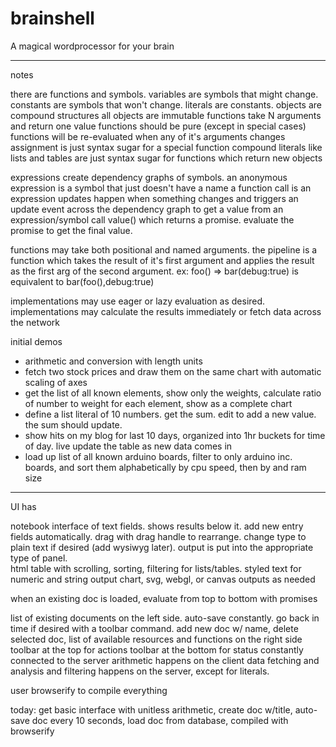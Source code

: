 # brainshell
A magical wordprocessor for your brain



------------

notes


there are functions and symbols. 
variables are symbols that might change. constants are symbols that won't change.
literals are constants.
objects are compound structures
all objects are immutable 
functions take N arguments and return one value
functions should be pure (except in special cases)
functions will be re-evaluated when any of it's arguments changes
assignment is just syntax sugar for a special function
compound literals like lists and tables are just syntax sugar for functions which return new objects

expressions create dependency graphs of symbols.
an anonymous expression is a symbol that just doesn't have a name
a function call is an expression
updates happen when something changes and triggers an update event across the dependency graph
to get a value from an expression/symbol call value() which returns a promise. evaluate the promise to get the
final value.

functions may take both positional and named arguments.
the pipeline is a function which takes the result of it's first argument and applies the result as the first arg of the second argument.
ex:
 foo() => bar(debug:true)
is equivalent to
 bar(foo(),debug:true)

 

implementations may use eager or lazy evaluation as desired.
implementations may calculate the results immediately or fetch data across the network


initial demos
* arithmetic and conversion with length units
* fetch two stock prices and draw them on the same chart with automatic scaling of axes
* get the list of all known elements, show only the weights, calculate ratio of number to weight for each element, show as a complete chart
* define a list literal of 10 numbers. get the sum. edit to add a new value. the sum should update.
* show hits on my blog for last 10 days, organized into 1hr buckets for time of day. live update the table as new data comes in
* load up list of all known arduino boards, filter to only arduino inc. boards, and sort them alphabetically by cpu speed, then by and ram size

--------
UI has

notebook interface of text fields. shows results below it.  add new entry fields automatically. drag with drag handle to rearrange. change type
to plain text if desired (add wysiwyg later). output is put into the appropriate type of panel.  
html table with scrolling, sorting, filtering for lists/tables.
styled text for numeric and string output
chart, svg, webgl, or canvas outputs as needed

when an existing doc is loaded, evaluate from top to bottom with promises


list of existing documents on the left side.
auto-save constantly. go back in time if desired with a toolbar command. add new doc w/ name, delete selected doc, 
list of available resources and functions on the right side
toolbar at the top for actions
toolbar at the bottom for status
constantly connected to the server
arithmetic happens on the client
data fetching and analysis and filtering happens on the server, except for literals.




user browserify to compile everything

today: get basic interface with unitless arithmetic, create doc w/title, auto-save doc every 10 seconds, load doc from database, compiled with browserify 






